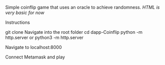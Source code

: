 Simple coinflip game that uses an oracle to achieve randomness.
*HTML is very basic for now*

Instructions

git clone 
Navigate into the root folder 
cd dapp-Coinflip 
python -m http.server or python3 -m http.server 

Navigate to localhost:8000 

Connect Metamask and play
